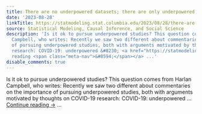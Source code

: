 ```yaml
---
title: There are no underpowered datasets; there are only underpowered analyses.
date: '2023-08-28'
linkTitle: https://statmodeling.stat.columbia.edu/2023/08/28/there-are-no-underpowered-datasets-there-are-only-underpowered-analyses/
source: Statistical Modeling, Causal Inference, and Social Science
description: 'Is it ok to pursue underpowered studies? This question comes from Harlan
  Campbell, who writes: Recently we saw two different about commentaries on the importance
  of pursuing underpowered studies, both with arguments motivated by thoughts on COVID-19
  research: COVID-19: underpowered &#8230; <a href="https://statmodeling.stat.columbia.edu/2023/08/28/there-are-no-underpowered-datasets-there-are-only-underpowered-analyses/">Continue
  reading <span class="meta-nav">&#8594;</span></a> ...'
disable_comments: true
---
```

Is it ok to pursue underpowered studies? This question comes from Harlan Campbell, who writes: Recently we saw two different about commentaries on the importance of pursuing underpowered studies, both with arguments motivated by thoughts on COVID-19 research: COVID-19: underpowered &#8230; <a href="https://statmodeling.stat.columbia.edu/2023/08/28/there-are-no-underpowered-datasets-there-are-only-underpowered-analyses/">Continue reading <span class="meta-nav">&#8594;</span></a> ...